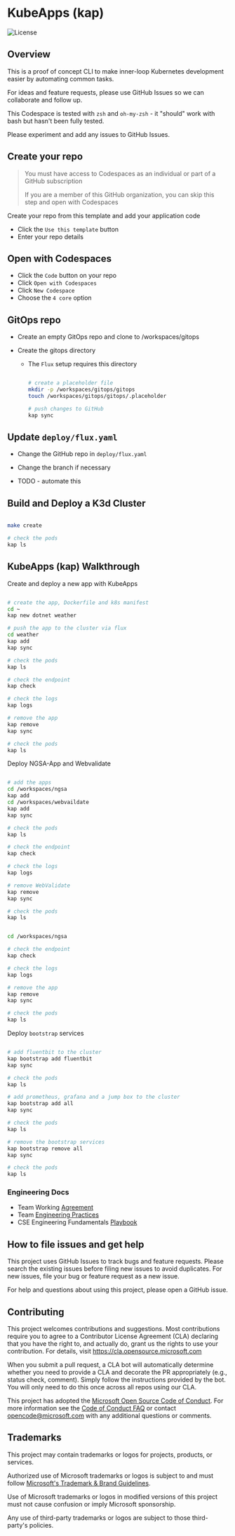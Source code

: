 # KubeApps (kap)

![License](https://img.shields.io/badge/license-MIT-green.svg)

## Overview

This is a proof of concept CLI to make inner-loop Kubernetes development easier by automating common tasks.

For ideas and feature requests, please use GitHub Issues so we can collaborate and follow up.

This Codespace is tested with `zsh` and `oh-my-zsh` - it "should" work with bash but hasn't been fully tested.

Please experiment and add any issues to GitHub Issues.

## Create your repo

> You must have access to Codespaces as an individual or part of a GitHub subscription
>
> If you are a member of this GitHub organization, you can skip this step and open with Codespaces

Create your repo from this template and add your application code

- Click the `Use this template` button
- Enter your repo details

## Open with Codespaces

- Click the `Code` button on your repo
- Click `Open with Codespaces`
- Click `New Codespace`
- Choose the `4 core` option

## GitOps repo

- Create an empty GitOps repo and clone to /workspaces/gitops

- Create the gitops directory
  - The `Flux` setup requires this directory

    ```bash

    # create a placeholder file
    mkdir -p /workspaces/gitops/gitops
    touch /workspaces/gitops/gitops/.placeholder

    # push changes to GitHub
    kap sync

    ```

## Update `deploy/flux.yaml`

- Change the GitHub repo in `deploy/flux.yaml`
- Change the branch if necessary

- TODO - automate this

## Build and Deploy a K3d Cluster

  ```bash

  make create

  # check the pods
  kap ls

  ```

## KubeApps (kap) Walkthrough

Create and deploy a new app with KubeApps

  ```bash

  # create the app, Dockerfile and k8s manifest
  cd ~
  kap new dotnet weather

  # push the app to the cluster via flux
  cd weather
  kap add
  kap sync

  # check the pods
  kap ls

  # check the endpoint
  kap check

  # check the logs
  kap logs

  # remove the app
  kap remove
  kap sync

  # check the pods
  kap ls

  ```

Deploy NGSA-App and Webvalidate

  ```bash

  # add the apps
  cd /workspaces/ngsa
  kap add
  cd /workspaces/webvaildate
  kap add
  kap sync

  # check the pods
  kap ls

  # check the endpoint
  kap check

  # check the logs
  kap logs

  # remove WebValidate
  kap remove
  kap sync

  # check the pods
  kap ls


  cd /workspaces/ngsa

  # check the endpoint
  kap check

  # check the logs
  kap logs

  # remove the app
  kap remove
  kap sync

  # check the pods
  kap ls

  ```

Deploy `bootstrap` services

  ```bash

  # add fluentbit to the cluster
  kap bootstrap add fluentbit
  kap sync

  # check the pods
  kap ls

  # add prometheus, grafana and a jump box to the cluster
  kap bootstrap add all
  kap sync

  # check the pods
  kap ls

  # remove the bootstrap services
  kap bootstrap remove all
  kap sync

  # check the pods
  kap ls

  ```

### Engineering Docs

- Team Working [Agreement](.github/WorkingAgreement.md)
- Team [Engineering Practices](.github/EngineeringPractices.md)
- CSE Engineering Fundamentals [Playbook](https://github.com/Microsoft/code-with-engineering-playbook)

## How to file issues and get help  

This project uses GitHub Issues to track bugs and feature requests. Please search the existing issues before filing new issues to avoid duplicates. For new issues, file your bug or feature request as a new issue.

For help and questions about using this project, please open a GitHub issue.

## Contributing

This project welcomes contributions and suggestions.  Most contributions require you to agree to a Contributor License Agreement (CLA) declaring that you have the right to, and actually do, grant us the rights to use your contribution. For details, visit <https://cla.opensource.microsoft.com>

When you submit a pull request, a CLA bot will automatically determine whether you need to provide a CLA and decorate the PR appropriately (e.g., status check, comment). Simply follow the instructions provided by the bot. You will only need to do this once across all repos using our CLA.

This project has adopted the [Microsoft Open Source Code of Conduct](https://opensource.microsoft.com/codeofconduct/). For more information see the [Code of Conduct FAQ](https://opensource.microsoft.com/codeofconduct/faq/) or contact [opencode@microsoft.com](mailto:opencode@microsoft.com) with any additional questions or comments.

## Trademarks

This project may contain trademarks or logos for projects, products, or services.

Authorized use of Microsoft trademarks or logos is subject to and must follow [Microsoft's Trademark & Brand Guidelines](https://www.microsoft.com/en-us/legal/intellectualproperty/trademarks/usage/general).

Use of Microsoft trademarks or logos in modified versions of this project must not cause confusion or imply Microsoft sponsorship.

Any use of third-party trademarks or logos are subject to those third-party's policies.
